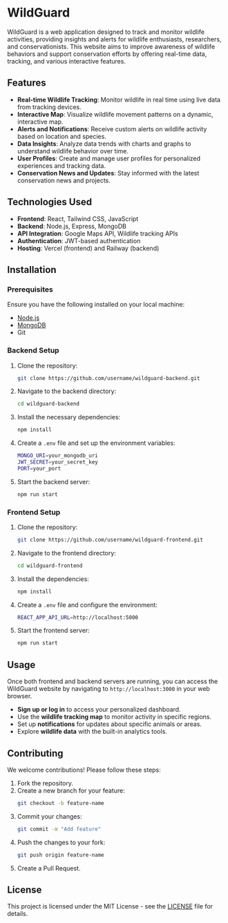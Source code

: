 # WildGuard

WildGuard is a web application designed to track and monitor wildlife activities, providing insights and alerts for wildlife enthusiasts, researchers, and conservationists. This website aims to improve awareness of wildlife behaviors and support conservation efforts by offering real-time data, tracking, and various interactive features.

## Features

- **Real-time Wildlife Tracking**: Monitor wildlife in real time using live data from tracking devices.
- **Interactive Map**: Visualize wildlife movement patterns on a dynamic, interactive map.
- **Alerts and Notifications**: Receive custom alerts on wildlife activity based on location and species.
- **Data Insights**: Analyze data trends with charts and graphs to understand wildlife behavior over time.
- **User Profiles**: Create and manage user profiles for personalized experiences and tracking data.
- **Conservation News and Updates**: Stay informed with the latest conservation news and projects.

## Technologies Used

- **Frontend**: React, Tailwind CSS, JavaScript
- **Backend**: Node.js, Express, MongoDB
- **API Integration**: Google Maps API, Wildlife tracking APIs
- **Authentication**: JWT-based authentication
- **Hosting**: Vercel (frontend) and Railway (backend)

## Installation

### Prerequisites
Ensure you have the following installed on your local machine:
- [Node.js](https://nodejs.org/)
- [MongoDB](https://www.mongodb.com/)
- Git

### Backend Setup

1. Clone the repository:
   ```bash
   git clone https://github.com/username/wildguard-backend.git
   ```
2. Navigate to the backend directory:
   ```bash
   cd wildguard-backend
   ```
3. Install the necessary dependencies:
   ```bash
   npm install
   ```
4. Create a `.env` file and set up the environment variables:
   ```bash
   MONGO_URI=your_mongodb_uri
   JWT_SECRET=your_secret_key
   PORT=your_port
   ```
5. Start the backend server:
   ```bash
   npm run start
   ```

### Frontend Setup

1. Clone the repository:
   ```bash
   git clone https://github.com/username/wildguard-frontend.git
   ```
2. Navigate to the frontend directory:
   ```bash
   cd wildguard-frontend
   ```
3. Install the dependencies:
   ```bash
   npm install
   ```
4. Create a `.env` file and configure the environment:
   ```bash
   REACT_APP_API_URL=http://localhost:5000
   ```
5. Start the frontend server:
   ```bash
   npm run start
   ```

## Usage

Once both frontend and backend servers are running, you can access the WildGuard website by navigating to `http://localhost:3000` in your web browser. 

- **Sign up or log in** to access your personalized dashboard.
- Use the **wildlife tracking map** to monitor activity in specific regions.
- Set up **notifications** for updates about specific animals or areas.
- Explore **wildlife data** with the built-in analytics tools.

## Contributing

We welcome contributions! Please follow these steps:
1. Fork the repository.
2. Create a new branch for your feature:
   ```bash
   git checkout -b feature-name
   ```
3. Commit your changes:
   ```bash
   git commit -m "Add feature"
   ```
4. Push the changes to your fork:
   ```bash
   git push origin feature-name
   ```
5. Create a Pull Request.

## License

This project is licensed under the MIT License - see the [LICENSE](LICENSE) file for details.
